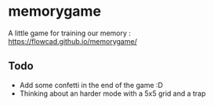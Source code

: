 # memorygame
A little game for training our memory : 
https://flowcad.github.io/memorygame/

## Todo
* Add some confetti in the end of the game :D
* Thinking about an harder mode with a 5x5 grid and a trap
